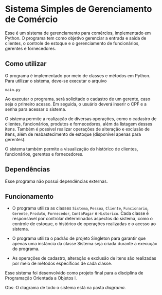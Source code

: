 # Sistema Simples de Gerenciamento de Comércio

Esse é um sistema de gerenciamento para comércios, implementado em Python. O programa tem como objetivo gerenciar a entrada e saída de clientes, o controle de estoque e o gerenciamento de funcionários, gerentes e fornecedores.
## Como utilizar

O programa é implementado por meio de classes e métodos em Python. Para utilizar o sistema, deve-se executar o arquivo 

    main.py

Ao executar o programa, será solicitado o cadastro de um gerente, caso seja o primeiro acesso. Em seguida, o usuário deverá inserir o CPF e a senha para acessar o sistema.

O sistema permite a realização de diversas operações, como o cadastro de clientes, funcionários, produtos e fornecedores, além da listagem desses itens. Também é possível realizar operações de alteração e exclusão de itens, além de reabastecimento de estoque (disponível apenas para gerentes).

O sistema também permite a visualização do histórico de clientes, funcionários, gerentes e fornecedores.
## Dependências

Esse programa não possui dependências externas.
## Funcionamento

- O programa utiliza as classes ```Sistema```, ```Pessoa```, ```Cliente```, ```Funcionario```, ```Gerente```, ```Produto```, ```Fornecedor```, ```ContaPagar``` e ```Historico```. Cada classe é responsável por controlar determinados aspectos do sistema, como o controle de estoque, o histórico de operações realizadas e o acesso ao sistema.

- O programa utiliza o padrão de projeto Singleton para garantir que apenas uma instância da classe Sistema seja criada durante a execução do programa.

- As operações de cadastro, alteração e exclusão de itens são realizadas por meio de métodos específicos de cada classe.


Esse sistema foi desenvolvido como projeto final para a disciplina de Programação Orientada a Objetos I. 

Obs: O diagrama de todo o sistema está na pasta *diagrama*.
